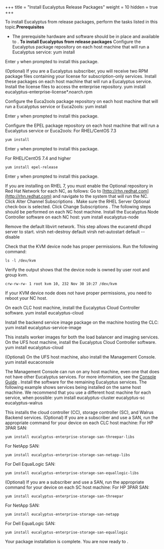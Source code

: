 +++
title = "Install Eucalyptus Release Packages"
weight = 10
hidden = true
+++

To install Eucalyptus from release packages, perform the tasks listed in this topic.**Prerequisites** 

* The prerequisite hardware and software should be in place and available to . 
**To install Eucalyptus from release packages** Configure the Eucalyptus package repository on each host machine that will run a Eucalyptus service: 
    yum install 

Enter `y` when prompted to install this package. 

(Optional) If you are a Eucalyptus subscriber, you will receive two RPM package files containing your license for subscription-only services. Install these packages on each host machine that will run a Eucalyptus service. Install the license files to access the enterprise repository. 
    yum install eucalyptus-enterprise-license*.noarch.rpm 

Configure the Euca2ools package repository on each host machine that will run a Eucalyptus service or Euca2ools: 
    yum install 

Enter `y` when prompted to install this package. 

Configure the EPEL package repository on each host machine that will run a Eucalyptus service or Euca2ools: For RHEL/CentOS 7.3 


    yum install 

Enter `y` when prompted to install this package. 

For RHEL/CentOS 7.4 and higher 


    yum install epel-release

Enter `y` when prompted to install this package. 

If you are installing on RHEL 7, you must enable the Optional repository in Red Hat Network for each NC, as follows: Go to [http://rhn.redhat.com](http://rhn.redhat.com) and navigate to the system that will run the NC. Click Alter Channel Subscriptions . Make sure the RHEL Server Optional check-box is selected. Click Change Subscriptions . The following steps should be performed on each NC host machine. Install the Eucalyptus Node Controller software on each NC host: 
    yum install eucalyptus-node

Remove the default libvirt network. This step allows the eucanetd dhcpd server to start. 
    virsh net-destroy default
    virsh net-autostart default --disable

Check that the KVM device node has proper permissions. Run the following command: 


    ls -l /dev/kvm

Verify the output shows that the device node is owned by user root and group kvm. 


    crw-rw-rw- 1 root kvm 10, 232 Nov 30 10:27 /dev/kvm

If your KVM device node does not have proper permissions, you need to reboot your NC host. 

On each CLC host machine, install the Eucalyptus Cloud Controller software. 
    yum install eucalyptus-cloud

Install the backend service image package on the machine hosting the CLC: 
    yum install eucalyptus-service-image

This installs worker images for both the load balancer and imaging services. On the UFS host machine, install the Eucalyptus Cloud Controller software. 
    yum install eucalyptus-cloud

(Optional) On the UFS host machine, also install the Management Console. 
    yum install eucaconsole

The Management Console can run on any host machine, even one that does not have other Eucalyptus services. For more information, see the [Console Guide](../console-guide/index.dita#welcome) . Install the software for the remaining Eucalyptus services. The following example shows services being installed on the same host machine. We recommend that you use a different host machine for each service, when possible: 
    yum install eucalyptus-cluster eucalyptus-sc eucalyptus-walrus

This installs the cloud controller (CC), storage controller (SC), and Walrus Backend services. (Optional) If you are a subscriber and use a SAN, run the appropriate command for your device on each CLC host machine: For HP 3PAR SAN: 


    yum install eucalyptus-enterprise-storage-san-threepar-libs

For NetApp SAN: 


    yum install eucalyptus-enterprise-storage-san-netapp-libs

For Dell EqualLogic SAN: 


    yum install eucalyptus-enterprise-storage-san-equallogic-libs

(Optional) If you are a subscriber and use a SAN, run the appropriate command for your device on each SC host machine: For HP 3PAR SAN: 


    yum install eucalyptus-enterprise-storage-san-threepar

For NetApp SAN: 


    yum install eucalyptus-enterprise-storage-san-netapp

For Dell EqualLogic SAN: 


    yum install eucalyptus-enterprise-storage-san-equallogic

Your package installation is complete. You are now ready to [](configuring_euca.dita) . 